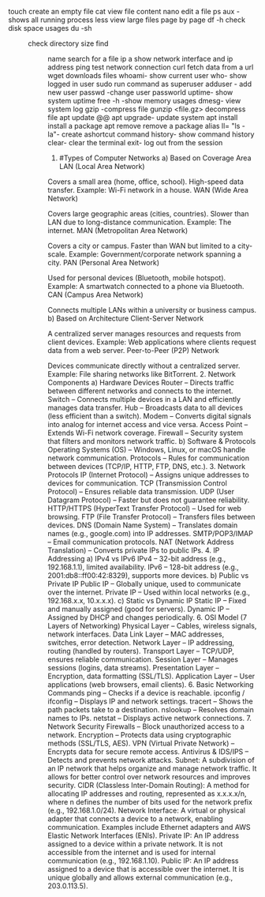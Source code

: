 
touch <file> create an empty file
cat <file> view file content
nano <file> edit a file
ps aux - shows all running process
less <file> view large files page by page
df -h check disk space usages
du -sh <dir> check directory size
find <dir> name <file> search for a file
ip a show network interface and ip address
ping <host> test network connection
curl <url> fetch data from a url
wget <url>downloads files
whoami- show current user
who- show logged in user
sudo <command> run command as superuser
adduser <user>- add new user
passwd <user> -change user passworld
uptime- show system uptime
free -h -show memory usages
dmesg- view system log
gzip<file> -compress file
gunzip <file.gz> decompress file
apt update @@ apt upgrade- update system
apt install <package> install a package
apt remove <package> remove a package
alias ll= "ls -la"- create ashortcut command
history- show command history
clear- clear the terminal
exit- log out from the session
1. #Types of Computer Networks
a) Based on Coverage Area
LAN (Local Area Network)

Covers a small area (home, office, school).
High-speed data transfer.
Example: Wi-Fi network in a house.
WAN (Wide Area Network)

Covers large geographic areas (cities, countries).
Slower than LAN due to long-distance communication.
Example: The internet.
MAN (Metropolitan Area Network)

Covers a city or campus.
Faster than WAN but limited to a city-scale.
Example: Government/corporate network spanning a city.
PAN (Personal Area Network)

Used for personal devices (Bluetooth, mobile hotspot).
Example: A smartwatch connected to a phone via Bluetooth.
CAN (Campus Area Network)

Connects multiple LANs within a university or business campus.
b) Based on Architecture
Client-Server Network

A centralized server manages resources and requests from client devices.
Example: Web applications where clients request data from a web server.
Peer-to-Peer (P2P) Network

Devices communicate directly without a centralized server.
Example: File sharing networks like BitTorrent.
2. Network Components
a) Hardware Devices
Router – Directs traffic between different networks and connects to the internet.
Switch – Connects multiple devices in a LAN and efficiently manages data transfer.
Hub – Broadcasts data to all devices (less efficient than a switch).
Modem – Converts digital signals into analog for internet access and vice versa.
Access Point – Extends Wi-Fi network coverage.
Firewall – Security system that filters and monitors network traffic.
b) Software & Protocols
Operating Systems (OS) – Windows, Linux, or macOS handle network communication.
Protocols – Rules for communication between devices (TCP/IP, HTTP, FTP, DNS, etc.).
3. Network Protocols
IP (Internet Protocol) – Assigns unique addresses to devices for communication.
TCP (Transmission Control Protocol) – Ensures reliable data transmission.
UDP (User Datagram Protocol) – Faster but does not guarantee reliability.
HTTP/HTTPS (HyperText Transfer Protocol) – Used for web browsing.
FTP (File Transfer Protocol) – Transfers files between devices.
DNS (Domain Name System) – Translates domain names (e.g., google.com) into IP addresses.
SMTP/POP3/IMAP – Email communication protocols.
NAT (Network Address Translation) – Converts private IPs to public IPs.
4. IP Addressing
a) IPv4 vs IPv6
IPv4 – 32-bit address (e.g., 192.168.1.1), limited availability.
IPv6 – 128-bit address (e.g., 2001:db8::ff00:42:8329), supports more devices.
b) Public vs Private IP
Public IP – Globally unique, used to communicate over the internet.
Private IP – Used within local networks (e.g., 192.168.x.x, 10.x.x.x).
c) Static vs Dynamic IP
Static IP – Fixed and manually assigned (good for servers).
Dynamic IP – Assigned by DHCP and changes periodically.
6. OSI Model (7 Layers of Networking)
Physical Layer – Cables, wireless signals, network interfaces.
Data Link Layer – MAC addresses, switches, error detection.
Network Layer – IP addressing, routing (handled by routers).
Transport Layer – TCP/UDP, ensures reliable communication.
Session Layer – Manages sessions (logins, data streams).
Presentation Layer – Encryption, data formatting (SSL/TLS).
Application Layer – User applications (web browsers, email clients).
6.  Basic Networking Commands
ping <IP> – Checks if a device is reachable.
ipconfig / ifconfig – Displays IP and network settings.
tracert <IP> – Shows the path packets take to a destination.
nslookup <domain> – Resolves domain names to IPs.
netstat – Displays active network connections.
7. Network Security
Firewalls – Block unauthorized access to a network.
Encryption – Protects data using cryptographic methods (SSL/TLS, AES).
VPN (Virtual Private Network) – Encrypts data for secure remote access.
Antivirus & IDS/IPS – Detects and prevents network attacks.
Subnet: A subdivision of an IP network that helps organize and manage network traffic. It allows for better control over network resources and improves security.
CIDR (Classless Inter-Domain Routing): A method for allocating IP addresses and routing, represented as x.x.x.x/n, where n defines the number of bits used for the network prefix (e.g., 192.168.1.0/24).
Network Interface: A virtual or physical adapter that connects a device to a network, enabling communication. Examples include Ethernet adapters and AWS Elastic Network Interfaces (ENIs).
Private IP: An IP address assigned to a device within a private network. It is not accessible from the internet and is used for internal communication (e.g., 192.168.1.10).
Public IP: An IP address assigned to a device that is accessible over the internet. It is unique globally and allows external communication (e.g., 203.0.113.5).